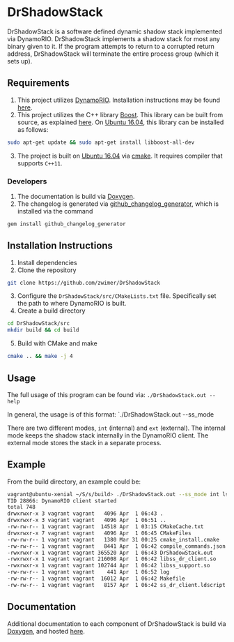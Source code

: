 # DrShadowStack

DrShadowStack is a software defined dynamic shadow stack implemented via DynamoRIO. DrShadowStack implements a shadow stack for most any binary given to it. If the program attempts to return to a corrupted return address, DrShadowStack will terminate the entire process group (which it sets up).

## Requirements

1. This project utilizes [DynamoRIO](https://github.com/DynamoRIO/dynamorio). Installation instructions may be found [here](https://github.com/DynamoRIO/dynamorio/wiki/How-To-Build).
2. This project utilizes the C++ library [Boost](https://boost.org). This library can be built from source, as explained [here](https://www.boost.org/doc/libs/1_66_0/more/getting_started/unix-variants.html). On [Ubuntu 16.04](http://releases.ubuntu.com/16.04.4/), this library can be installed as follows:
```bash
sudo apt-get update && sudo apt-get install libboost-all-dev
```
3. The project is built on [Ubuntu 16.04](http://releases.ubuntu.com/16.04.4/) via [cmake](https://cmake.org/). It requires compiler that supports `C++11`.

### Developers

1. The documentation is build via [Doxygen](http://www.stack.nl/~dimitri/doxygen/).
2. The changelog is generated via [github\_changelog\_generator](https://github.com/skywinder/github-changelog-generator), which is installed via the command 
```bash
gem install github_changelog_generator
```

## Installation Instructions

1. Install dependencies
2. Clone the repository
```bash
git clone https://github.com/zwimer/DrShadowStack
```
3. Configure the `DrShadowStack/src/CMakeLists.txt` file. Specifically set the path to where DynamoRIO is built.
4. Create a build directory
```bash
cd DrShadowStack/src
mkdir build && cd build
```
5. Build with CMake and make
```bash
cmake .. && make -j 4
```

## Usage

The full usage of this program can be found via: `./DrShadowStack.out --help`

In general, the usage is of this format: `./DrShadowStack.out --ss_mode <Mode> <executable target> <target arguments>

There are two different modes, `int` (internal) and `ext` (external). The internal mode keeps the shadow stack internally in the DynamoRIO client. The external mode stores the stack in a separate process.

## Example

From the build directory, an example could be:
```bash
vagrant@ubuntu-xenial ~/S/s/build> ./DrShadowStack.out --ss_mode int ls -la ./
TID 28866: DynamoRIO client started
total 748
drwxrwxr-x 3 vagrant vagrant   4096 Apr  1 06:43 .
drwxrwxr-x 3 vagrant vagrant   4096 Apr  1 06:51 ..
-rw-rw-r-- 1 vagrant vagrant  14518 Apr  1 03:15 CMakeCache.txt
drwxrwxr-x 7 vagrant vagrant   4096 Apr  1 06:45 CMakeFiles
-rw-rw-r-- 1 vagrant vagrant   1380 Mar 31 00:25 cmake_install.cmake
-rw-rw-r-- 1 vagrant vagrant   8441 Apr  1 06:42 compile_commands.json
-rwxrwxr-x 1 vagrant vagrant 365520 Apr  1 06:43 DrShadowStack.out
-rwxrwxr-x 1 vagrant vagrant 216008 Apr  1 06:42 libss_dr_client.so
-rwxrwxr-x 1 vagrant vagrant 102744 Apr  1 06:42 libss_support.so
-rw-rw-r-- 1 vagrant vagrant    441 Apr  1 06:52 log
-rw-rw-r-- 1 vagrant vagrant  16012 Apr  1 06:42 Makefile
-rw-rw-r-- 1 vagrant vagrant   8157 Apr  1 06:42 ss_dr_client.ldscript
```

## Documentation

Additional documentation to each component of DrShadowStack is build via [Doxygen](http://www.stack.nl/~dimitri/doxygen/), and hosted [here](https://zwimer.com/DrShadowStack).
